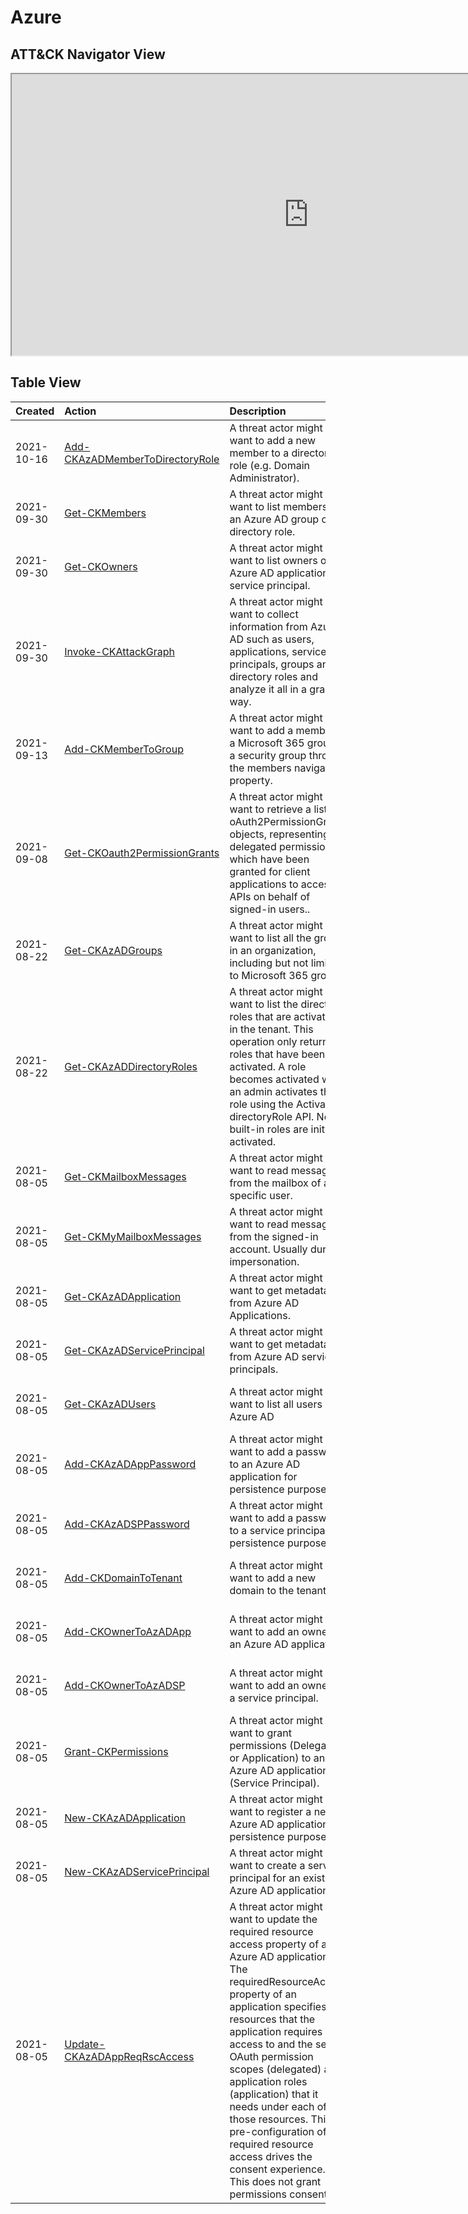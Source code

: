 # Azure

## ATT&CK Navigator View

<iframe src="https://mitre-attack.github.io/attack-navigator/enterprise/#layerURL=https%3A%2F%2Fraw.githubusercontent.com%2FAzure%2FCloud-Katana%2Fmain%2Fdocs%2Fnotebooks%2Fazure%2Fazure.json&tabs=false&selecting_techniques=false" width="950" height="450"></iframe>

## Table View

|Created|Action|Description|Author|
| :---| :---| :---| :---|
|2021-10-16 |[Add-CKAzADMemberToDirectoryRole](https://cloud-katana.com/notebooks/azure/persistence/Add-CKAzADMemberToDirectoryRole.html) |A threat actor might want to add a new member to a directory role (e.g. Domain Administrator). |Roberto Rodriguez @Cyb3rWard0g, MSTIC R&D |
|2021-09-30 |[Get-CKMembers](https://cloud-katana.com/notebooks/azure/discovery/Get-CKMembers.html) |A threat actor might want to list members of an Azure AD group or directory role. |Roberto Rodriguez @Cyb3rWard0g, MSTIC R&D |
|2021-09-30 |[Get-CKOwners](https://cloud-katana.com/notebooks/azure/discovery/Get-CKOwners.html) |A threat actor might want to list owners of an Azure AD application or service principal. |Roberto Rodriguez @Cyb3rWard0g, MSTIC R&D |
|2021-09-30 |[Invoke-CKAttackGraph](https://cloud-katana.com/notebooks/azure/discovery/Invoke-CKAttackGraph.html) |A threat actor might want to collect information from Azure AD such as users, applications, service principals, groups and directory roles and analyze it all in a graph way. |Roberto Rodriguez @Cyb3rWard0g, MSTIC R&D |
|2021-09-13 |[Add-CKMemberToGroup](https://cloud-katana.com/notebooks/azure/persistence/Add-CKMemberToGroup.html) |A threat actor might want to add a member to a Microsoft 365 group or a security group through the members navigation property. |Roberto Rodriguez @Cyb3rWard0g, MSTIC R&D |
|2021-09-08 |[Get-CKOauth2PermissionGrants](https://cloud-katana.com/notebooks/azure/discovery/Get-CKOauth2PermissionGrants.html) |A threat actor might want to retrieve a list of oAuth2PermissionGrant objects, representing delegated permissions which have been granted for client applications to access APIs on behalf of signed-in users.. |Roberto Rodriguez @Cyb3rWard0g, MSTIC R&D |
|2021-08-22 |[Get-CKAzADGroups](https://cloud-katana.com/notebooks/azure/discovery/Get-CKAzADGroups.html) |A threat actor might want to list all the groups in an organization, including but not limited to Microsoft 365 groups. |Roberto Rodriguez @Cyb3rWard0g, MSTIC R&D |
|2021-08-22 |[Get-CKAzADDirectoryRoles](https://cloud-katana.com/notebooks/azure/discovery/Get-CKAzADDirectoryRoles.html) |A threat actor might want to list the directory roles that are activated in the tenant. This operation only returns roles that have been activated. A role becomes activated when an admin activates the role using the Activate directoryRole API. Not all built-in roles are initially activated. |Roberto Rodriguez @Cyb3rWard0g, MSTIC R&D |
|2021-08-05 |[Get-CKMailboxMessages](https://cloud-katana.com/notebooks/azure/collection/Get-CKMailboxMessages.html) |A threat actor might want to read messages from the mailbox of a specific user. |Roberto Rodriguez @Cyb3rWard0g, MSTIC R&D |
|2021-08-05 |[Get-CKMyMailboxMessages](https://cloud-katana.com/notebooks/azure/collection/Get-CKMyMailboxMessages.html) |A threat actor might want to read messages from the signed-in account. Usually during impersonation. |Roberto Rodriguez @Cyb3rWard0g, MSTIC R&D |
|2021-08-05 |[Get-CKAzADApplication](https://cloud-katana.com/notebooks/azure/discovery/Get-CKAzADApplication.html) |A threat actor might want to get metadata from Azure AD Applications. |Roberto Rodriguez @Cyb3rWard0g, MSTIC R&D |
|2021-08-05 |[Get-CKAzADServicePrincipal](https://cloud-katana.com/notebooks/azure/discovery/Get-CKAzADServicePrincipal.html) |A threat actor might want to get metadata from Azure AD service principals. |Roberto Rodriguez @Cyb3rWard0g, MSTIC R&D |
|2021-08-05 |[Get-CKAzADUsers](https://cloud-katana.com/notebooks/azure/discovery/Get-CKAzADUsers.html) |A threat actor might want to list all users in Azure AD |Roberto Rodriguez @Cyb3rWard0g, MSTIC R&D |
|2021-08-05 |[Add-CKAzADAppPassword](https://cloud-katana.com/notebooks/azure/persistence/Add-CKAzADAppPassword.html) |A threat actor might want to add a password to an Azure AD application for persistence purposes. |Roberto Rodriguez @Cyb3rWard0g, MSTIC R&D |
|2021-08-05 |[Add-CKAzADSPPassword](https://cloud-katana.com/notebooks/azure/persistence/Add-CKAzADSPPassword.html) |A threat actor might want to add a password to a service principal for persistence purposes. |Roberto Rodriguez @Cyb3rWard0g, MSTIC R&D |
|2021-08-05 |[Add-CKDomainToTenant](https://cloud-katana.com/notebooks/azure/persistence/Add-CKDomainToTenant.html) |A threat actor might want to add a new domain to the tenant. |Roberto Rodriguez @Cyb3rWard0g, MSTIC R&D |
|2021-08-05 |[Add-CKOwnerToAzADApp](https://cloud-katana.com/notebooks/azure/persistence/Add-CKOwnerToAzADApp.html) |A threat actor might want to add an owner to an Azure AD application. |Roberto Rodriguez @Cyb3rWard0g, MSTIC R&D |
|2021-08-05 |[Add-CKOwnerToAzADSP](https://cloud-katana.com/notebooks/azure/persistence/Add-CKOwnerToAzADSP.html) |A threat actor might want to add an owner to a service principal. |Roberto Rodriguez @Cyb3rWard0g, MSTIC R&D |
|2021-08-05 |[Grant-CKPermissions](https://cloud-katana.com/notebooks/azure/persistence/Grant-CKPermissions.html) |A threat actor might want to grant permissions (Delegated or Application) to an Azure AD application (Service Principal). |Roberto Rodriguez @Cyb3rWard0g, MSTIC R&D |
|2021-08-05 |[New-CKAzADApplication](https://cloud-katana.com/notebooks/azure/persistence/New-CKAzADApplication.html) |A threat actor might want to register a new Azure AD application for persistence purposes. |Roberto Rodriguez @Cyb3rWard0g, MSTIC R&D |
|2021-08-05 |[New-CKAzADServicePrincipal](https://cloud-katana.com/notebooks/azure/persistence/New-CKAzADServicePrincipal.html) |A threat actor might want to create a service principal for an existing Azure AD application. |Roberto Rodriguez @Cyb3rWard0g, MSTIC R&D |
|2021-08-05 |[Update-CKAzADAppReqRscAccess](https://cloud-katana.com/notebooks/azure/persistence/Update-CKAzADAppReqRscAccess.html) |A threat actor might want to update the required resource access property of an Azure AD application. The requiredResourceAccess property of an application specifies resources that the application requires access to and the set of OAuth permission scopes (delegated) and application roles (application) that it needs under each of those resources. This pre-configuration of required resource access drives the consent experience. This does not grant permissions consent. |Roberto Rodriguez @Cyb3rWard0g, MSTIC R&D |
